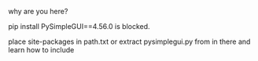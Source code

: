 why are you here?

pip install PySimpleGUI==4.56.0 is blocked.

place site-packages in path.txt
or extract pysimplegui.py from in there and learn how to include
